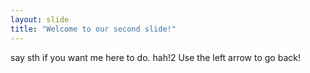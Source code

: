 ```yaml
---
layout: slide
title: "Welcome to our second slide!"
---
```

say sth if you want me here to do. hah!2
Use the left arrow to go back!
